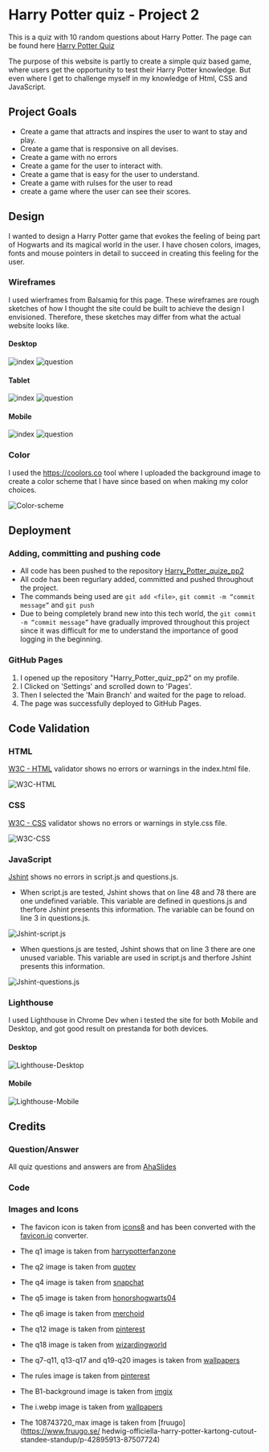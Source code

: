 # Harry Potter quiz - Project 2

This is a quiz with 10 random questions about Harry Potter. The page can be found here [Harry Potter Quiz](https://linnea87.github.io/Harry_Potter_quiz_pp2/)

The purpose of this website is partly to create a simple quiz based game, where users get the opportunity to test their Harry Potter knowledge. But even where I get to challenge myself in my knowledge of Html, CSS and JavaScript.

## Project Goals
* Create a game that attracts and inspires the user to want to stay and play.
* Create a game that is responsive on all devises.
* Create a game with no errors
* Create a game for the user to interact with.
* Create a game that is easy for the user to understand.
* Create a game with rulses for the user to read
* create a game where the user can see their scores.


## Design
I wanted to design a Harry Potter game that evokes the feeling of being part of Hogwarts and its magical world in the user. I have chosen colors, images, fonts and mouse pointers in detail to succeed in creating this feeling for the user. 

### Wireframes
I used wierframes from Balsamiq for this page. These wireframes are rough sketches of how I thought the site could be built to achieve the design I envisioned. Therefore, these sketches may differ from what the actual website looks like.

#### Desktop 
![index](docs/wireframes/desktop-index.png)
![question](docs/wireframes/desktop-question.png)

#### Tablet
![index](docs/wireframes/tablet-index.png)
![question](docs/wireframes/tablet-question.png)

#### Mobile
![index](docs/wireframes/phone-index.png)
![question](docs/wireframes/phone-question.png)

### Color
I used the <https://coolors.co> tool where I uploaded the background image to create a color scheme that I have since based on when making my color choices.

![Color-scheme](docs/wireframes/Color.png)

## Deployment
### Adding, committing and pushing code
* All code has been pushed to the repository [Harry_Potter_quize_pp2](https://github.com/Linnea87/Harry_Potter_quiz_pp2)
* All code has been regurlary added, committed and pushed throughout the project.
* The commands being used are `git add <file>`,
  `git commit -m “commit message”` and
  `git push`
* Due to being completely brand new into this tech world, the `git commit -m “commit message”` have gradually improved throughout this project since it was difficult for me to understand the importance of good logging in the beginning.

### GitHub Pages
1. I opened up the repository "Harry_Potter_quiz_pp2" on my profile.
2. I Clicked on 'Settings' and scrolled down to 'Pages'.
3. Then I selected the 'Main Branch' and waited for the page to reload.
4. The page was successfully deployed to GitHub Pages.

## Code Validation
### HTML
[W3C - HTML](https://validator.w3.org/) validator shows no errors or warnings in the index.html file.

![W3C-HTML](docs/w3c-html.png)

### CSS
[W3C - CSS](https://jigsaw.w3.org/css-validator/) validator shows no errors or warnings in style.css file. 

![W3C-CSS](docs/w3c-css.png)

### JavaScript

[Jshint](https://jshint.com/) shows no errors in script.js and questions.js.

* When script.js are tested, Jshint shows that on line 48 and 78 there are one undefined variable. This variable are defined in questions.js and therfore Jshint presents this information. The variable can be found on line 3 in questions.js.

![Jshint-script.js](docs/jshint-script.png)

* When questions.js are tested, Jshint shows that on line 3 there are one unused variable. This variable are used in script.js and therfore Jshint presents this information.

![Jshint-questions.js](docs/jshint-questions.png)

### Lighthouse
I used Lighthouse in Chrome Dev when i tested the site for both Mobile and Desktop, and got good result on prestanda for both devices. 

#### Desktop
![Lighthouse-Desktop](docs/lighthouse.png)

#### Mobile

![Lighthouse-Mobile](docs/lighthouse-mobile.png)



## Credits
### Question/Answer
All quiz questions and answers are from [AhaSlides](https://ahaslides.com/sv/blog/40-harry-potter-quiz-questions-and-answers/)
### Code
### Images and Icons
* The favicon icon is taken from [icons8](https://icons8.com/icon/set/harry-potter/wired) and has been converted with the [favicon.io](https://favicon.io/favicon-converter/) converter.

*  The q1 image is taken from [harrypotterfanzone](https://www.harrypotterfanzone.com/pictures/mad-eye-moody-demonstrates-the-unforgivable-curses/) 

* The q2 image is taken from [quotev](https://www.quotev.com/story/12951251/Draco-Malfoy-The-Cup-Of-Holy-Sh-/15)

* The q4 image is taken from [snapchat](https://t.snapchat.com/vEE1NbA4)

* The q5 image is taken from [honorshogwarts04](https://honorshogwarts04.files.wordpress.com/2015/09/obliviate-4.jpg?w=640)

* The q6 image is taken from [merchoid](https://www.merchoid.com/media/mf_webp/jpg/media/catalog/product/cache/65c63282a2b3bd0da0ec5b004bcde549/h/a/harrypotter_quidditch_set_9.webp)

* The q12 image is taken from [pinterest](https://www.pinterest.se/pin/671247519454677884/)

* The q18 image is taken from [wizardingworld](https://www.wizardingworld.com/fact-file/characters-and-pets/fang)

* The q7-q11, q13-q17 and q19-q20 images is taken from [wallpapers](https://wallpapers.com/)

* The rules image is taken from [pinterest](https://www.pinterest.se/pin/641622278133693828/)

* The B1-background image is taken from [imgix](https://imgix.bustle.com/rehost/2016/9/13/4e0b261d-8796-4462-86ec-ee29ceb41e1b.png?w=800&fit=crop&crop=faces&auto=format%2Ccompress&q=50&dpr=2)

* The i.webp image is taken from [wallpapers](https://wallpapers.com/)

* The 108743720_max image is taken from [fruugo](https://www.fruugo.se/     hedwig-officiella-harry-potter-kartong-cutout-standee-standup/p-42895913-87507724)



    

